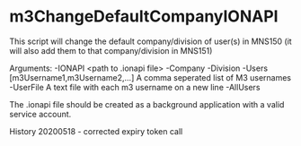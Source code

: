 # m3ChangeDefaultCompanyIONAPI

This script will change the default company/division of user(s) in MNS150 (it will also add them to that company/division in MNS151)

Arguments:
 	-IONAPI <path to .ionapi file>
	-Company <company>
	-Division <division>
	-Users [m3Username1,m3Username2,...]
			A comma seperated list of M3 usernames
	-UserFile <path to text file>
			A text file with each m3 username on a new line
	-AllUsers

The .ionapi file should be created as a background application with a valid service account.

History
		20200518	- corrected expiry token call
